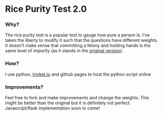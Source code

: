# Rice Purity Test 2.0

### Why?
The rice purity test is a popular test to gauge how pure a person is.
I've taken the liberty to modify it such that the questions have different weights.
It doesn't make sense that committing a felony and holding hands is the same level of impurity
(as it stands in the <a target = "_blank" href="http://ricepuritytest.com">original version</a>). 

### How?
I use python, <a target="_blank" href="http://trinket.io">trinket.io</a> and github pages to host the python script online


### Improvements?
Feel free to fork and make improvements and change the weights. This might be better than the original but
it is definitely not perfect. Javascript/flask implementation soon to come!